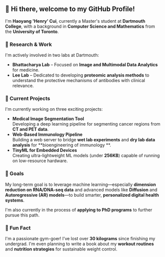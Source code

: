 ## 👋 Hi there, welcome to my GitHub Profile!

I'm **Haoyang 'Henry' Cui**, currently a Master's student at **Dartmouth College**, with a background in **Computer Science and Mathematics** from the **University of Toronto**.

### 🔬 Research & Work
I'm actively involved in two labs at Dartmouth:
- **Bhattacharya Lab** – Focused on **Image and Multimodal Data Analytics** for medicine.
- **Lee Lab** – Dedicated to developing **proteomic analysis methods** to understand the protective mechanisms of antibodies with clinical relevance.

### 🚀 Current Projects
I'm currently working on three exciting projects:
- **Medical Image Segmentation Tool**  
  Developing a deep learning pipeline for segmenting cancer regions from **CT and PET data**.
- **Web-Based Immunology Pipeline**  
  Building a web server to bridge **wet lab experiments** and **dry lab data analysis** for **bioengineering of immunology **.
- **TinyML for Embedded Devices**  
  Creating ultra-lightweight ML models (under **256KB**) capable of running on low-resource hardware.

### 🎯 Goals
My long-term goal is to leverage machine learning—especially **dimension reduction on RNA/DNA-seq data** and advanced models like **Diffusion** and **Autoregressive (AR) models**—to build smarter, **personalized digital health systems**.

I'm also currently in the process of **applying to PhD programs** to further pursue this path.

### 💪 Fun Fact
I'm a passionate gym-goer! I’ve lost over **30 kilograms** since finishing my undergrad. I'm even planning to write a book about my **workout routines** and **nutrition strategies** for sustainable weight control.

<!--
[![Anurag's GitHub stats](https://github-readme-stats.vercel.app/api?username=HYBleek)](https://github.com/anuraghazra/github-readme-stats)
**HYBleek/HYBleek** is a ✨ _special_ ✨ repository because its `README.md` (this file) appears on your GitHub profile.

Here are some ideas to get you started:

- 🔭 I’m currently working on ...
- 🌱 I’m currently learning ...
- 👯 I’m looking to collaborate on ...
- 🤔 I’m looking for help with ...
- 💬 Ask me about ...
- 📫 How to reach me: ...
- 😄 Pronouns: ...
- ⚡ Fun fact: ...
-->
